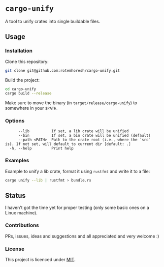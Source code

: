 # `cargo-unify`

A tool to unify crates into single buildable files.

## Usage

### Installation

Clone this repository:

```bash
git clone git@github.com:rotemhoresh/cargo-unify.git
```

Build the project:

```bash
cd cargo-unify
cargo build --release
```

Make sure to move the binary (in `target/release/cargo-unify`) to somewhere in your `$PATH`.

### Options

```
      --lib          If set, a lib crate will be unified
      --bin          If set, a bin crate will be unified (default)
      --path <PATH>  Path to the crate root (i.e., where the `src` is). If not set, will default to current dir [default: .]
  -h, --help         Print help
```

### Examples

Example to unify a lib crate, format it using `rustfmt` and write it to a file:

```bash
cargo unify --lib | rustfmt > bundle.rs
```

## Status

I haven't got the time yet for proper testing (only some basic ones on a Linux machine).

### Contributions

PRs, issues, ideas and suggestions and all appreciated and very welcome :)

### License

This project is licenced under [MIT](https://choosealicense.com/licenses/mit/).
